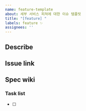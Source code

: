 ```yaml
---
name: feature-template
about: 세부 서비스 피쳐에 대한 이슈 템플릿
title: "[feature] "
labels: feature ✨
assignees: ''
---
```


## Describe


## Issue link


## Spec wiki


### Task list
- [ ]
